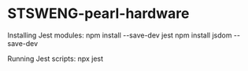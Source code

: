 # STSWENG-pearl-hardware

Installing Jest modules:
  npm install --save-dev jest
  npm install jsdom --save-dev

Running Jest scripts:
  npx jest
